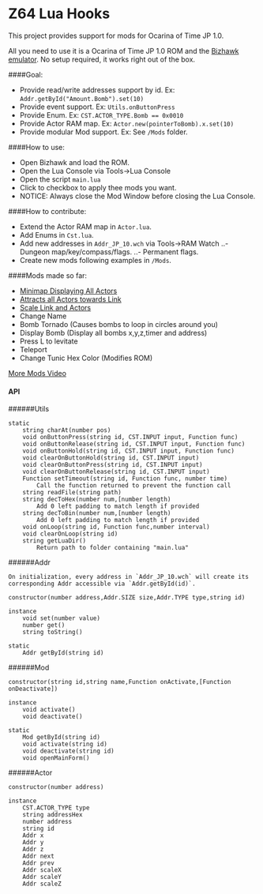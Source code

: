 Z64 Lua Hooks
==============

This project provides support for mods for Ocarina of Time JP 1.0.

All you need to use it is a Ocarina of Time JP 1.0 ROM and the [Bizhawk emulator](http://tasvideos.org/BizHawk.html). No setup required, it works right out of the box.

####Goal:
- Provide read/write addresses support by id. Ex: `Addr.getById("Amount.Bomb").set(10)`
- Provide event support. Ex: `Utils.onButtonPress`
- Provide Enum. Ex: `CST.ACTOR_TYPE.Bomb == 0x0010`
- Provide Actor RAM map. Ex: `Actor.new(pointerToBomb).x.set(10)`
- Provide modular Mod support. Ex: See `/Mods` folder.

####How to use:
- Open Bizhawk and load the ROM.
- Open the Lua Console via Tools->Lua Console
- Open the script `main.lua`
- Click to checkbox to apply thee mods you want.
- NOTICE: Always close the Mod Window before closing the Lua Console.
	
####How to contribute:
- Extend the Actor RAM map in `Actor.lua`.
- Add Enums in `Cst.lua`.
- Add new addresses in `Addr_JP_10.wch` via Tools->RAM Watch
..- Dungeon map/key/compass/flags.
..- Permanent flags.
- Create new mods following examples in `/Mods`.


####Mods made so far:
- [Minimap Displaying All Actors](https://youtu.be/1x5szVqoyuU)
- [Attracts all Actors towards Link](https://www.youtube.com/watch?v=wQbrlCaYlx0)
- [Scale Link and Actors](https://www.youtube.com/watch?v=Oczgt9Ib9KI)
- Change Name
- Bomb Tornado (Causes bombs to loop in circles around you)
- Display Bomb	(Display all bombs x,y,z,timer and address)
- Press L to levitate
- Teleport
- Change Tunic Hex Color (Modifies ROM)

[More Mods Video](https://www.youtube.com/watch?v=kUZ-sWL7h0Q)




#### API

######Utils

	static
		string charAt(number pos)		
		void onButtonPress(string id, CST.INPUT input, Function func)
		void onButtonRelease(string id, CST.INPUT input, Function func)
		void onButtonHold(string id, CST.INPUT input, Function func)		
		void clearOnButtonHold(string id, CST.INPUT input)
		void clearOnButtonPress(string id, CST.INPUT input)
		void clearOnButtonRelease(string id, CST.INPUT input)
		Function setTimeout(string id, Function func, number time)
			Call the function returned to prevent the function call
		string readFile(string path)
		string decToHex(number num,[number length)
			Add 0 left padding to match length if provided
		string decToBin(number num,[number length)
			Add 0 left padding to match length if provided
		void onLoop(string id, Function func,number interval)
		void clearOnLoop(string id)
		string getLuaDir()
			Return path to folder containing "main.lua"
		
	
######Addr

	On initialization, every address in `Addr_JP_10.wch` will create its corresponding Addr accessible via `Addr.getById(id)`.

	constructor(number address,Addr.SIZE size,Addr.TYPE type,string id)
	
	instance
		void set(number value)
		number get()
		string toString()
	
	static 
		Addr getById(string id)
		
		
######Mod

	constructor(string id,string name,Function onActivate,[Function onDeactivate])
	
	instance
		void activate()
		void deactivate()
	
	static 
		Mod getById(string id)
		void activate(string id)
		void deactivate(string id)
		void openMainForm()
		
		
######Actor

	constructor(number address)
		
	instance
		CST.ACTOR_TYPE type
		string addressHex
		number address
		string id
		Addr x
		Addr y
		Addr z
		Addr next
		Addr prev
		Addr scaleX
		Addr scaleY
		Addr scaleZ
		
		